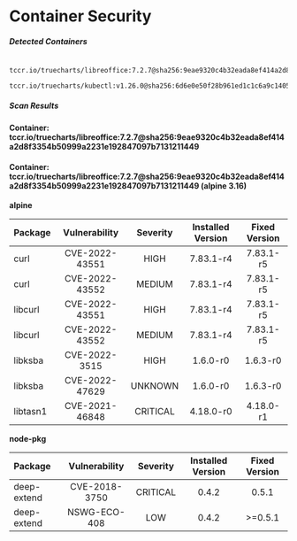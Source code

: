 # Container Security

##### Detected Containers

          tccr.io/truecharts/libreoffice:7.2.7@sha256:9eae9320c4b32eada8ef414a2d8f3354b50999a2231e192847097b7131211449
          tccr.io/truecharts/kubectl:v1.26.0@sha256:6d6e0e50f28b961ed1c1c6a9c140553238641591fbdc9ac7c1a348636f78c552

##### Scan Results

**Container: tccr.io/truecharts/libreoffice:7.2.7@sha256:9eae9320c4b32eada8ef414a2d8f3354b50999a2231e192847097b7131211449**

#### Container: tccr.io/truecharts/libreoffice:7.2.7@sha256:9eae9320c4b32eada8ef414a2d8f3354b50999a2231e192847097b7131211449 (alpine 3.16)
    

**alpine**

      
| Package         |    Vulnerability   |   Severity  |  Installed Version | Fixed Version |
|:----------------|:------------------:|:-----------:|:------------------:|:-------------:|
| curl         |    CVE-2022-43551   |   HIGH  |  7.83.1-r4 | 7.83.1-r5 |
| curl         |    CVE-2022-43552   |   MEDIUM  |  7.83.1-r4 | 7.83.1-r5 |
| libcurl         |    CVE-2022-43551   |   HIGH  |  7.83.1-r4 | 7.83.1-r5 |
| libcurl         |    CVE-2022-43552   |   MEDIUM  |  7.83.1-r4 | 7.83.1-r5 |
| libksba         |    CVE-2022-3515   |   HIGH  |  1.6.0-r0 | 1.6.3-r0 |
| libksba         |    CVE-2022-47629   |   UNKNOWN  |  1.6.0-r0 | 1.6.3-r0 |
| libtasn1         |    CVE-2021-46848   |   CRITICAL  |  4.18.0-r0 | 4.18.0-r1 |

**node-pkg**

      
| Package         |    Vulnerability   |   Severity  |  Installed Version | Fixed Version |
|:----------------|:------------------:|:-----------:|:------------------:|:-------------:|
| deep-extend         |    CVE-2018-3750   |   CRITICAL  |  0.4.2 | 0.5.1 |
| deep-extend         |    NSWG-ECO-408   |   LOW  |  0.4.2 | &gt;=0.5.1 |

